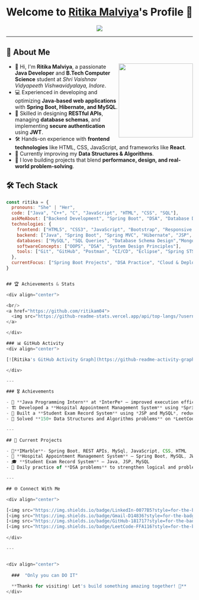 # Welcome to [Ritika Malviya](https://github.com/Ritikaa-12)'s Profile 👋

<div align="center">
  <img src="https://readme-typing-svg.herokuapp.com?&font=IBM+Plex+Sans&color=FFFFFF&size=25&duration=3000&lines=Welcome+to+my+GitHub+Profile!;I'm+Ritika+Malviya!;Java+Developer;Spring+Boot+Learner;Full+Stack+Developer;+DSA+Enthusiast;Always+Learning+Something+New!" />
</div>


---

## 🚀 About Me

<img align="right" src="https://camo.githubusercontent.com/3f99f3a94add3763271f7a2985fca0e6ffe27530407d3e00182298bec6fc2a1f/68747470733a2f2f696d616765732d63646e2e65786368616e67652e6172742f71736871677230636a716d723570684431744b2d33676e6f6859576d66635877783656576e6b32376f33383f6578743d666173746c79266f7074696d697a653d6d656469756d276a706720" width="200"> 

- 👋 Hi, I'm **Ritika Malviya**, a passionate **Java Developer** and **B.Tech Computer Science** student at *Shri Vaishnav Vidyapeeth Vishwavidyalaya, Indore*.
- 💻 Experienced in developing and optimizing **Java-based web applications** with **Spring Boot, Hibernate, and MySQL**.
- 🧩 Skilled in designing **RESTful APIs**, managing **database schemas**, and implementing **secure authentication** using **JWT**.
- 🛠️ Hands-on experience with **frontend technologies** like HTML, CSS, JavaScript, and frameworks like **React**.
- 🌱 Currently improving my **Data Structures & Algorithms**.
- 🎯 I love building projects that blend **performance, design, and real-world problem-solving**.

## 🛠️ Tech Stack

```javascript
const ritika = {
  pronouns: "She" | "Her",
  code: ["Java", "C++", "C", "JavaScript", "HTML", "CSS", "SQL"],
  askMeAbout: ["Backend Development", "Spring Boot", "DSA", "Database Design", "Frontend Development"],
  technologies: {
    frontend: ["HTML5", "CSS3", "JavaScript", "Bootstrap", "Responsive Web Design"],
    backend: ["Java", "Spring Boot", "Spring MVC", "Hibernate", "JSP", "Servlets"],
    databases: ["MySQL", "SQL Queries", "Database Schema Design","MongoDB"],
    softwareConcepts: ["OOPS", "DSA", "System Design Principles"],
    tools: ["Git", "GitHub", "Postman", "CI/CD", "Eclipse", "Spring STS", "VS Code", "MySQL Workbench", "Canva", "Figma"]
  },
  currentFocus: ["Spring Boot Projects", "DSA Practice", "Cloud & Deployment", "React Basics"]
}


## 🏆 Achievements & Stats

<div align="center">

<br/>
<a href="https://github.com/ritikam04">
  <img src="https://github-readme-stats.vercel.app/api/top-langs/?username=ritikam04&layout=compact&theme=radical&hide_border=true&langs_count=8" alt="Top Languages" />
</a>

</div>

### 📊 GitHub Activity
<div align="center">

[![Ritika's GitHub Activity Graph](https://github-readme-activity-graph.vercel.app/graph?username=ritikam04&theme=react-dark&hide_border=true)](https://github.com/ritikam04)

</div>

---

### 🎖️ Achievements

- 💼 **Java Programming Intern** at *InterPe* – improved execution efficiency by **30%** and optimized REST APIs.  
- 🏗️ Developed a **Hospital Appointment Management System** using *Spring Boot, MySQL, and JWT* – improved scheduling accuracy by **98%**.  
- 🧩 Built a **Student Exam Record System** using *JSP and MySQL*, reducing data entry time by **60%**.  
- 🧠 Solved **150+ Data Structures and Algorithms problems** on *LeetCode*, focusing on logic and optimization.  

---

## 🎯 Current Projects

- 🧩**IMarble**- Spring Boot, REST APIs, MySql, JavaScript, CSS, HTML
- 🏥 **Hospital Appointment Management System** – Spring Boot, MySQL, JWT, REST APIs  
- 🎓 **Student Exam Record System** – Java, JSP, MySQL  
- 🧠 Daily practice of **DSA problems** to strengthen logical and problem-solving skills  

---

## 🌐 Connect With Me

<div align="center">

[<img src="https://img.shields.io/badge/LinkedIn-0077B5?style=for-the-badge&logo=linkedin&logoColor=white" />](https://www.linkedin.com/in/ritika-malviya/)
[<img src="https://img.shields.io/badge/Gmail-D14836?style=for-the-badge&logo=gmail&logoColor=white" />](mailto:malviyaritika41@gmail.com)
[<img src="https://img.shields.io/badge/GitHub-181717?style=for-the-badge&logo=github&logoColor=white" />](https://github.com/Ritikaa-12)
[<img src="https://img.shields.io/badge/LeetCode-FFA116?style=for-the-badge&logo=leetcode&logoColor=black" />]([https://leetcode.com/](https://leetcode.com/u/__ritika__/))
  
</div>

---


<div align="center">
  
  ###  "Only you can DO IT" 
  
  **Thanks for visiting! Let's build something amazing together! 🚀**
</div>

